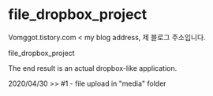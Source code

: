 # file_dropbox_project

<a herf=Vomggot.tistory.com>Vomggot.tistory.com</a> < my blog address, 제 블로그 주소입니다.

file_dropbox_project 

The end result is an actual dropbox-like application.


2020/04/30 >> #1 - file upload in "media" folder
